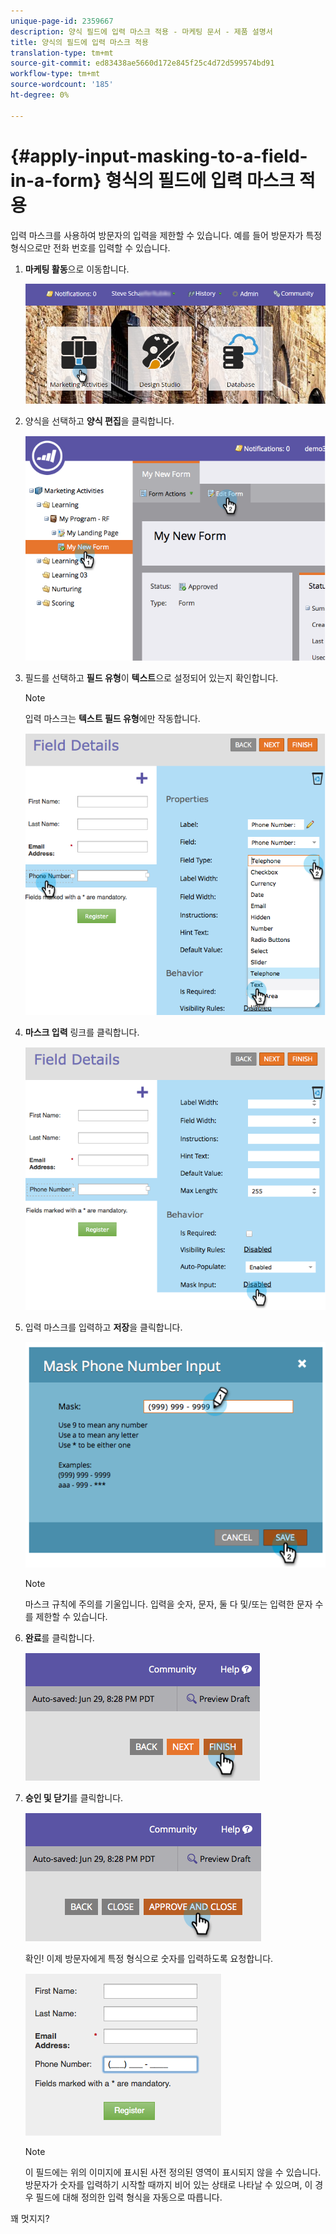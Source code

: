 ```yaml
---
unique-page-id: 2359667
description: 양식 필드에 입력 마스크 적용 - 마케팅 문서 - 제품 설명서
title: 양식의 필드에 입력 마스크 적용
translation-type: tm+mt
source-git-commit: ed83438ae5660d172e845f25c4d72d599574bd91
workflow-type: tm+mt
source-wordcount: '185'
ht-degree: 0%

---
```



# {#apply-input-masking-to-a-field-in-a-form} 형식의 필드에 입력 마스크 적용

입력 마스크를 사용하여 방문자의 입력을 제한할 수 있습니다. 예를 들어 방문자가 특정 형식으로만 전화 번호를 입력할 수 있습니다.

1. **마케팅 활동**&#x200B;으로 이동합니다.

   ![](assets/login-marketing-activities-4.png)

1. 양식을 선택하고 **양식 편집**&#x200B;을 클릭합니다.

   ![](assets/image2014-9-15-13-3a40-3a44.png)

1. 필드를 선택하고 **필드 유형**&#x200B;이 **텍스트**&#x200B;으로 설정되어 있는지 확인합니다.

   >[!NOTE]
   >
   >입력 마스크는 **텍스트 필드 유형**&#x200B;에만 작동합니다.

   ![](assets/image2014-9-15-13-3a40-3a53.png)

1. **마스크 입력** 링크를 클릭합니다.

   ![](assets/image2014-9-15-13-3a41-3a3.png)

1. 입력 마스크를 입력하고 **저장**&#x200B;을 클릭합니다.

   ![](assets/image2014-9-15-13-3a41-3a14.png)

   >[!NOTE]
   >
   >마스크 규칙에 주의를 기울입니다. 입력을 숫자, 문자, 둘 다 및/또는 입력한 문자 수를 제한할 수 있습니다.

1. **완료**&#x200B;를 클릭합니다.

   ![](assets/image2014-9-15-13-3a41-3a22.png)

1. **승인 및 닫기**&#x200B;를 클릭합니다.

   ![](assets/image2014-9-15-13-3a41-3a28.png)

   확인! 이제 방문자에게 특정 형식으로 숫자를 입력하도록 요청합니다.

   ![](assets/image2014-9-15-13-3a41-3a39.png)

   >[!NOTE]
   >
   >이 필드에는 위의 이미지에 표시된 사전 정의된 영역이 표시되지 않을 수 있습니다. 방문자가 숫자를 입력하기 시작할 때까지 비어 있는 상태로 나타날 수 있으며, 이 경우 필드에 대해 정의한 입력 형식을 자동으로 따릅니다.

꽤 멋지지?

